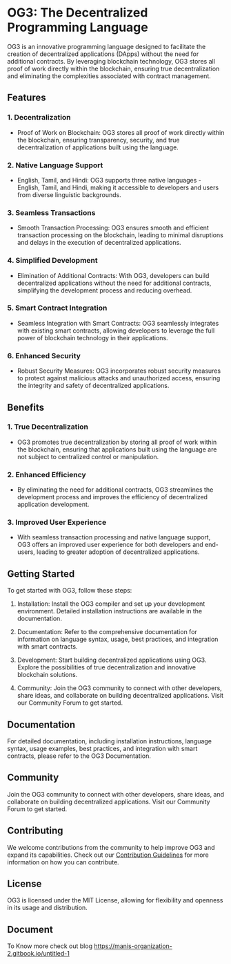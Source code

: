 # OG3: The Decentralized Programming Language

OG3 is an innovative programming language designed to facilitate the creation of decentralized applications (DApps) without the need for additional contracts. By leveraging blockchain technology, OG3 stores all proof of work directly within the blockchain, ensuring true decentralization and eliminating the complexities associated with contract management.

## Features

### 1\. Decentralization

- Proof of Work on Blockchain: OG3 stores all proof of work directly within the blockchain, ensuring transparency, security, and true decentralization of applications built using the language.

### 2\. Native Language Support

- English, Tamil, and Hindi: OG3 supports three native languages - English, Tamil, and Hindi, making it accessible to developers and users from diverse linguistic backgrounds.

### 3\. Seamless Transactions

- Smooth Transaction Processing: OG3 ensures smooth and efficient transaction processing on the blockchain, leading to minimal disruptions and delays in the execution of decentralized applications.

### 4\. Simplified Development

- Elimination of Additional Contracts: With OG3, developers can build decentralized applications without the need for additional contracts, simplifying the development process and reducing overhead.

### 5\. Smart Contract Integration

- Seamless Integration with Smart Contracts: OG3 seamlessly integrates with existing smart contracts, allowing developers to leverage the full power of blockchain technology in their applications.

### 6\. Enhanced Security

- Robust Security Measures: OG3 incorporates robust security measures to protect against malicious attacks and unauthorized access, ensuring the integrity and safety of decentralized applications.

## Benefits

### 1\. True Decentralization

- OG3 promotes true decentralization by storing all proof of work within the blockchain, ensuring that applications built using the language are not subject to centralized control or manipulation.

### 2\. Enhanced Efficiency

- By eliminating the need for additional contracts, OG3 streamlines the development process and improves the efficiency of decentralized application development.

### 3\. Improved User Experience

- With seamless transaction processing and native language support, OG3 offers an improved user experience for both developers and end-users, leading to greater adoption of decentralized applications.

## Getting Started

To get started with OG3, follow these steps:

1. Installation: Install the OG3 compiler and set up your development environment. Detailed installation instructions are available in the documentation.
    
2. Documentation: Refer to the comprehensive documentation for information on language syntax, usage, best practices, and integration with smart contracts.
    
3. Development: Start building decentralized applications using OG3. Explore the possibilities of true decentralization and innovative blockchain solutions.
    
4. Community: Join the OG3 community to connect with other developers, share ideas, and collaborate on building decentralized applications. Visit our Community Forum to get started.
    

## Documentation

For detailed documentation, including installation instructions, language syntax, usage examples, best practices, and integration with smart contracts, please refer to the OG3 Documentation.

## Community

Join the OG3 community to connect with other developers, share ideas, and collaborate on building decentralized applications. Visit our Community Forum to get started.

## Contributing

We welcome contributions from the community to help improve OG3 and expand its capabilities. Check out our [Contribution Guidelines](https://chat.openai.com/c/CONTRIBUTING.md) for more information on how you can contribute.

## License

OG3 is licensed under the MIT License, allowing for flexibility and openness in its usage and distribution.

## Document

To Know more check out blog https://manis-organization-2.gitbook.io/untitled-1
